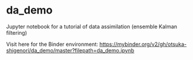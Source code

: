 # da_demo
Jupyter notebook for a tutorial of data assimilation (ensemble Kalman filtering)

Visit here for the Binder environment:
https://mybinder.org/v2/gh/otsuka-shigenori/da_demo/master?filepath=da_demo.ipynb
